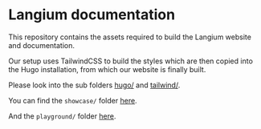 # Langium documentation

This repository contains the assets required to build the Langium website and documentation.

Our setup uses TailwindCSS to build the styles which are then copied into the Hugo installation, from which our website is finally built.

Please look into the sub folders [hugo/](hugo/README.md) and [tailwind/](tailwind/README.md).

You can find the `showcase/` folder [here](hugo/content/showcase).

And the `playground/` folder [here](hugo/content/playground).
